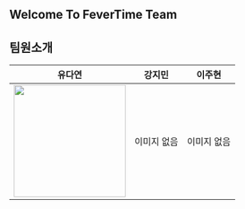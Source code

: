 ## Welcome To FeverTime Team
## 팀원소개
|유다연|강지민|이주현|
|------|---|---|
| <a href='https://github.com/manyyeon'><img src='https://user-images.githubusercontent.com/87538540/198532835-b0cb76be-53ba-4d2c-bb0d-2e2286915fa5.jpeg' width='200px'/></a> |이미지 없음|이미지 없음|
